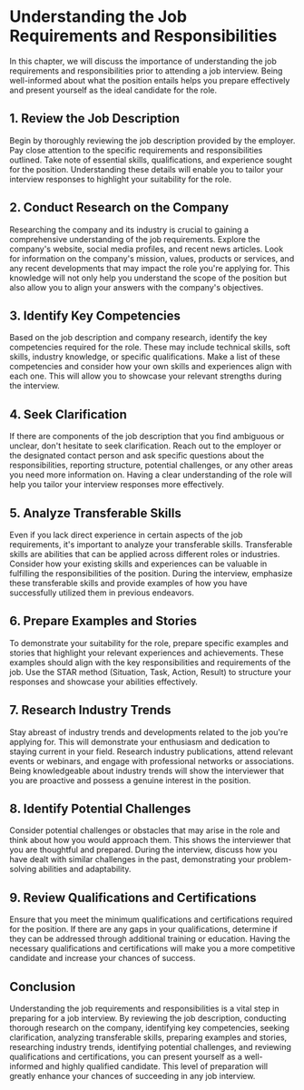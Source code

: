 Understanding the Job Requirements and Responsibilities
================================================================

In this chapter, we will discuss the importance of understanding the job requirements and responsibilities prior to attending a job interview. Being well-informed about what the position entails helps you prepare effectively and present yourself as the ideal candidate for the role.

**1. Review the Job Description**
---------------------------------

Begin by thoroughly reviewing the job description provided by the employer. Pay close attention to the specific requirements and responsibilities outlined. Take note of essential skills, qualifications, and experience sought for the position. Understanding these details will enable you to tailor your interview responses to highlight your suitability for the role.

**2. Conduct Research on the Company**
--------------------------------------

Researching the company and its industry is crucial to gaining a comprehensive understanding of the job requirements. Explore the company's website, social media profiles, and recent news articles. Look for information on the company's mission, values, products or services, and any recent developments that may impact the role you're applying for. This knowledge will not only help you understand the scope of the position but also allow you to align your answers with the company's objectives.

**3. Identify Key Competencies**
--------------------------------

Based on the job description and company research, identify the key competencies required for the role. These may include technical skills, soft skills, industry knowledge, or specific qualifications. Make a list of these competencies and consider how your own skills and experiences align with each one. This will allow you to showcase your relevant strengths during the interview.

**4. Seek Clarification**
-------------------------

If there are components of the job description that you find ambiguous or unclear, don't hesitate to seek clarification. Reach out to the employer or the designated contact person and ask specific questions about the responsibilities, reporting structure, potential challenges, or any other areas you need more information on. Having a clear understanding of the role will help you tailor your interview responses more effectively.

**5. Analyze Transferable Skills**
----------------------------------

Even if you lack direct experience in certain aspects of the job requirements, it's important to analyze your transferable skills. Transferable skills are abilities that can be applied across different roles or industries. Consider how your existing skills and experiences can be valuable in fulfilling the responsibilities of the position. During the interview, emphasize these transferable skills and provide examples of how you have successfully utilized them in previous endeavors.

**6. Prepare Examples and Stories**
-----------------------------------

To demonstrate your suitability for the role, prepare specific examples and stories that highlight your relevant experiences and achievements. These examples should align with the key responsibilities and requirements of the job. Use the STAR method (Situation, Task, Action, Result) to structure your responses and showcase your abilities effectively.

**7. Research Industry Trends**
-------------------------------

Stay abreast of industry trends and developments related to the job you're applying for. This will demonstrate your enthusiasm and dedication to staying current in your field. Research industry publications, attend relevant events or webinars, and engage with professional networks or associations. Being knowledgeable about industry trends will show the interviewer that you are proactive and possess a genuine interest in the position.

**8. Identify Potential Challenges**
------------------------------------

Consider potential challenges or obstacles that may arise in the role and think about how you would approach them. This shows the interviewer that you are thoughtful and prepared. During the interview, discuss how you have dealt with similar challenges in the past, demonstrating your problem-solving abilities and adaptability.

**9. Review Qualifications and Certifications**
-----------------------------------------------

Ensure that you meet the minimum qualifications and certifications required for the position. If there are any gaps in your qualifications, determine if they can be addressed through additional training or education. Having the necessary qualifications and certifications will make you a more competitive candidate and increase your chances of success.

**Conclusion**
--------------

Understanding the job requirements and responsibilities is a vital step in preparing for a job interview. By reviewing the job description, conducting thorough research on the company, identifying key competencies, seeking clarification, analyzing transferable skills, preparing examples and stories, researching industry trends, identifying potential challenges, and reviewing qualifications and certifications, you can present yourself as a well-informed and highly qualified candidate. This level of preparation will greatly enhance your chances of succeeding in any job interview.
